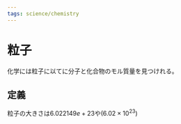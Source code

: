 ```yaml
---
tags: science/chemistry
---
```


# 粒子

化学には粒子に以てに分子と化合物のモル質量を見つけれる。

## 定義

粒子の大きさは$6.022149e+23$や$(6.02\times 10^{23})$
